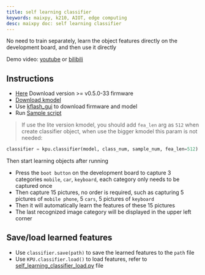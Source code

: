 ```yaml
---
title: self learning classifier
keywords: maixpy, k210, AIOT, edge computing
desc: maixpy ​​doc: self learning classifier
---
```



No need to train separately, learn the object features directly on the development board, and then use it directly

Demo video: [youtube](https://www.youtube.com/watch?v=aLW1YQrT-2A) or [bilibili](https://www.bilibili.com/video/BV1Ck4y1d7tx)

## Instructions

* [Here](https://dl.sipeed.com/MAIX/MaixPy/release/master/maixpy_v0.5.0_33_gfcd6d8a) Download version >= v0.5.0-33 firmware
* [Download kmodel](https://maixhub.com/modelInfo?modelId=16)
* Use [kflash_gui](https://github.com/sipeed/kflash_gui) to download firmware and model
* Run [Sample script](https://github.com/sipeed/MaixPy_scripts/blob/master/machine_vision/self_learning_classifier/self_learning_classifier.py)
> If use the lite version kmodel, you should add `fea_len` arg as `512` when create classifier object, when use the bigger kmodel this param is not needed:
```python
classifier = kpu.classifier(model, class_num, sample_num, fea_len=512)
```

Then start learning objects after running

* Press the `boot button` on the development board to capture 3 categories `mobile`, `car`, `keyboard`, each category only needs to be captured once
* Then capture 15 pictures, no order is required, such as capturing 5 pictures of `mobile phone`, 5 `cars`, 5 pictures of `keyboard`
* Then it will automatically learn the features of these 15 pictures
* The last recognized image category will be displayed in the upper left corner



## Save/load learned features

* Use `classifier.save(path)` to save the learned features to the `path` file
* Use `KPU.classifier.load()` to load features, refer to [self_learning_classifier_load.py](https://github.com/sipeed/MaixPy_scripts/blob/master/machine_vision/self_learning_classifier/self_learning_classifier_load.py) file
